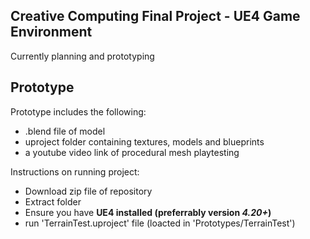 ## Creative Computing Final Project - UE4 Game Environment

Currently planning and prototyping



## Prototype

Prototype includes the following:
* .blend file of model
* uproject folder containing textures, models and blueprints
* a youtube video link of procedural mesh playtesting

Instructions on running project:
* Download zip file of repository
* Extract folder
* Ensure you have **UE4 installed (preferrably version _4.20+_)**
* run 'TerrainTest.uproject' file (loacted in 'Prototypes/TerrainTest')
